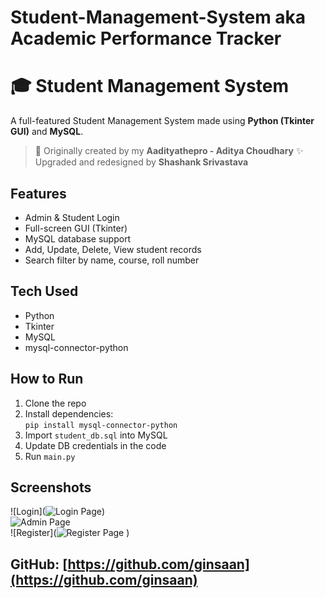 # Student-Management-System aka Academic Performance Tracker 
# 🎓 Student Management System 

A full-featured Student Management System made using **Python (Tkinter GUI)** and **MySQL**.

> 🔧 Originally created by my **Aadityathepro - Aditya Choudhary**
> ✨ Upgraded and redesigned by **Shashank Srivastava**

## Features

- Admin & Student Login
- Full-screen GUI (Tkinter)
- MySQL database support
- Add, Update, Delete, View student records
- Search filter by name, course, roll number

## Tech Used
- Python  
- Tkinter  
- MySQL  
- mysql-connector-python  

## How to Run
1. Clone the repo  
2. Install dependencies:  
   `pip install mysql-connector-python`  
3. Import `student_db.sql` into MySQL  
4. Update DB credentials in the code  
5. Run `main.py`

## Screenshots
![Login](![Login Page](https://github.com/user-attachments/assets/61604e90-7757-4a06-9522-b563d72e989c))  
![Admin Page](![Dashboard](https://github.com/user-attachments/assets/fdecfcae-6a2c-4f11-b69e-13e4dd23aec8))  
![Register](![Register Page](https://github.com/user-attachments/assets/68e068d3-25cb-4937-bca4-5495560bace3)
)

## GitHub: [https://github.com/ginsaan](https://github.com/ginsaan)
